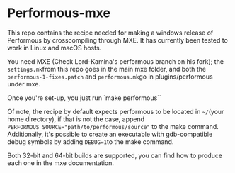 # Performous-mxe
This repo contains the recipe needed for making a windows release of Performous by crosscompiling through MXE. It has currently been tested to work in Linux and macOS hosts.

You need MXE (Check Lord-Kamina's performous branch on his fork); the `settings.mk`from this repo goes in the main mxe folder, and both the `performous-1-fixes.patch` and `performous.mk`go in plugins/performous under mxe.

Once you're set-up, you just run `make performous``

Of note, the recipe by default expects performous to be located in `~/`(your home directory), if that is not the case, append `PERFORMOUS_SOURCE="path/to/performous/source"` to the make command. Additionally, it's possible to create an executable with gdb-compatible debug symbols by adding `DEBUG=1`to the make command.

Both 32-bit and 64-bit builds are supported, you can find how to produce each one in the mxe documentation.
